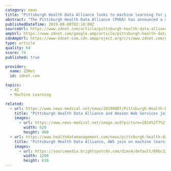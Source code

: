 ```yaml
---
category: news
title: "Pittsburgh Health Data Alliance looks to machine learning for patient care"
abstract: "The Pittsburgh Health Data Alliance (PHDA) has announced a machine learning research sponsorship from Amazon Web Services (AWS) that would see the alliance aim to advance innovation in areas such as cancer diagnostics, precision medicine, voice-enabled ..."
publishedDateTime: 2019-08-08T02:18:00Z
sourceUrl: https://www.zdnet.com/article/pittsburgh-health-data-alliance-looks-to-machine-learning-for-patient-care/
ampUrl: https://www.zdnet.com/google-amp/article/pittsburgh-health-data-alliance-looks-to-machine-learning-for-patient-care/
cdnAmpUrl: https://www-zdnet-com.cdn.ampproject.org/c/s/www.zdnet.com/google-amp/article/pittsburgh-health-data-alliance-looks-to-machine-learning-for-patient-care/
type: article
quality: 64
score: 74
published: true

provider:
  name: ZDNet
  id: zdnet.com

topics:
  - AI
  - Machine Learning

related:
  - url: https://www.news-medical.net/news/20190807/Pittsburgh-Health-Data-Alliance-and-Amazon-Web-Services-join-forces-to-enhance-patient-care.aspx
    title: "Pittsburgh Health Data Alliance and Amazon Web Services join forces to enhance patient care"
    images:
      - url: https://www.news-medical.net/image.axd?picture=2014%2f7%2fElectronic_Health_Record-620x480.jpg
        width: 620
        height: 480
  - url: https://www.healthdatamanagement.com/news/pittsburgh-health-data-alliance-aws-join-on-machine-learning-effort
    title: "Pittsburgh Health Data Alliance, AWS join on machine learning effort"
    images:
      - url: https://sourcemedia.brightspotcdn.com/dims4/default/68bc32b/2147483647/strip/true/crop/2699x1417+0+191/resize/1200x630!/quality/90/?url=https%3A%2F%2Fsourcemedia.brightspotcdn.com%2F94%2Fc1%2F12f48612499ab5eba6b77da6caa9%2Fupmc-exterior-crop.jpg
        width: 1200
        height: 630
---
```

